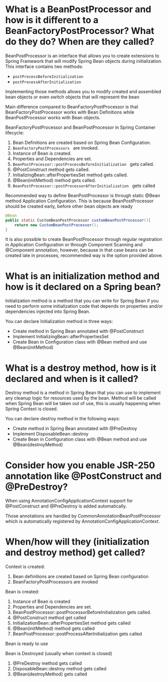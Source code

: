 # What is a BeanPostProcessor and how is it different to a BeanFactoryPostProcessor? What do they do? When are they called?
BeanPostProcessor is an interface that allows you to create extensions to Spring Framework that will modify Spring Bean 
objects during initialization. This interface contains two methods:
- ```postProcessBeforeInitialization ```
- ```postProcessAfterInitialization ```

Implementing those methods allows you to modify created and assembled bean objects or even switch objects that will represent the bean
  
Main difference compared to BeanFactoryPostProcessor is that BeanFactoryPostProcessor works with Bean Definitions while BeanPostProcessor works with Bean objects.

BeanFactoryPostProcessor and BeanPostProcessor in Spring Container lifecycle:
1. Bean Definitions are created based on Spring Bean Configuration.
2. ```BeanFactoryPostProcessors ``` are invoked.
3. Instance of Bean is created.
4. Properties and Dependencies are set.
5. ```BeanPostProcessor::postProcessBeforeInitialization ``` gets called.
6. @PostConstruct method gets called.
7. InitializingBean::afterPropertiesSet method gets called.
8. @Bean(initMethod) method gets called.
9. ```BeanPostProcessor::postProcessorAfterInitialization ``` gets called

Recommended way to define BeanPostProcessor is through static @Bean method Application Configuration. This is because 
BeanPostProcessor should be created early, before other bean objects are ready
```java
@Bean
public static CustomBeanPostProcessor customBeanPostProcessor(){
    return new CustomBeanPostProcessor();
}
```
It is also possible to create BeanPostProcessor through regular registration in Application Configuration or through 
Component Scanning and @Component annotation, however, because in that case beans can be created late in processes, recommended 
way is the option provided above.


# What is an initialization method and how is it declared on a Spring bean? 
Initialization method is a method that you can write for Spring Bean if you need to perform some initialization code that depends
on properties and/or dependencies injected into Spring Bean.

You can declare Initialization method in three ways:
- Create method in Spring Bean annotated with @PostConstruct
- Implement InitializingBean::afterPropertiesSet 
- Create Bean in Configuration class with @Bean method and use @Bean(initMethod)

# What is a destroy method, how is it declared and when is it called?
Destroy method is a method in Spring Bean that you can use to implement any cleanup logic for resources used by the bean.
Method will be called when Spring Bean will be taken out of use, this is usually happening when Spring Context is closed.

You can declare destroy method in the following ways:
- Create method in Spring Bean annotated with @PreDestroy
- Implement DisposableBean::destroy
- Create Bean in Configuration class with @Bean method and use @Bean(destroyMethod)


# Consider how you enable JSR-250 annotation like @PostConstruct and @PreDestroy?
When using AnnotationConfigApplicationContext support for @PostConstruct and @PreDestroy is added automatically.

Those annotations are handled by CommonAnnotationBeanPostProcessor which is automatically registered by AnnotationConfigApplicationContext.

# When/how will they (initialization and destroy method) get called? 
Context is created:
1. Bean definitions are created based on Spring Bean configuration
2. BeanFactoryPostProcessors are invoked

Bean is created:
1. Instance of Bean is created
2. Properties and Dependencies are set.
3. BeanPostProcessor::postProcessorBeforeInitialization gets called.
4. @PostConstruct method get called
5. InitializationBean::afterPropertiesSet method gets called
6. @Bean(initMethod) method gets called
7. BeanPostProcessor::postProcessAfterInitialization gets called

Bean is ready to use

Bean is Destroyed (usually when context is closed)
1. @PreDestroy method gets called
2. DisposableBean::destroy method gets called
3. @Bean(destroyMethod) gets called
